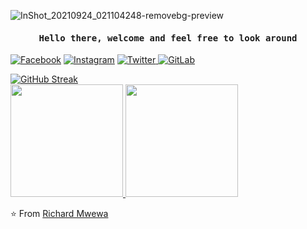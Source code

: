 ![InShot_20210924_021104248-removebg-preview](https://user-images.githubusercontent.com/74001397/134602074-4c465824-8084-44a9-9be6-1103b57e3abb.png)



<h4 align="center"><samp> Hello there, welcome and feel free to look around</samp></h4>

<a href="https://www.facebook.com/rly0nheart/"><img alt="Facebook" src="https://img.shields.io/badge/Facebook-rly0nheart-blue?style=flat-square&logo=Facebook"></a>  <a href="https://www.instagram.com/rlyonheart/"><img alt="Instagram" src="https://img.shields.io/badge/Instagram-rlyonheart-red?style=flat-square&logo=instagram"></a> 
<a href=" https://www.twitter.com/rly0nheart/"><img alt="Twitter" src="https://img.shields.io/twitter/follow/rly0nheart?style=flat-square&logo=twitter">  <a href="https://www.gitlab.com/rlyonheart/"><img alt="GitLab" src="https://img.shields.io/badge/Gitlab-rlyonheart-orange?style=flat-square&logo=Gitlab"></a>

[![GitHub Streak](http://github-readme-streak-stats.herokuapp.com?user=rlyonheart&theme=react)](https://git.io/streak-stats)
<br/>
<a href="https://github.com/rlyonheart">
  <img height="180em" src="https://github-readme-stats.vercel.app/api?username=rlyonheart&theme=react&show_icons=true&layout=compact" />
  <img height="180em" src="https://github-readme-stats.vercel.app/api/top-langs/?username=rlyonheart&theme=react&layout=compact" />
</a>
<br/>

⭐️ From [Richard Mwewa](https://about.me/rlyonheart)
